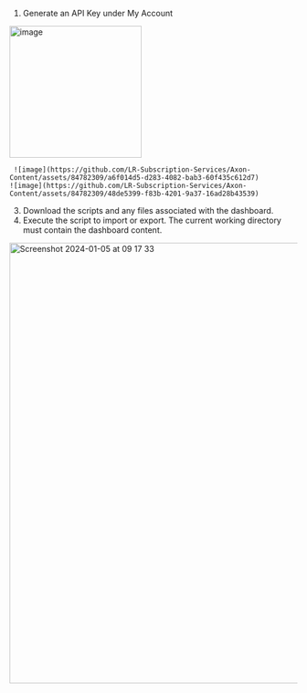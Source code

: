 1.	Generate an API Key under My Account
   <img width="231" alt="image" src="https://github.com/LR-Subscription-Services/Axon-Content/assets/84782309/c6ab23a2-b349-4752-9182-eceb8df0c2b8">

     ![image](https://github.com/LR-Subscription-Services/Axon-Content/assets/84782309/a6f014d5-d283-4082-bab3-60f435c612d7)
  	![image](https://github.com/LR-Subscription-Services/Axon-Content/assets/84782309/48de5399-f83b-4201-9a37-16ad28b43539)
 
3.	Download the scripts and any files associated with the dashboard.
4.	Execute the script to import or export.  The current working directory must contain the dashboard content.

<img width="772" alt="Screenshot 2024-01-05 at 09 17 33" src="https://github.com/LR-Subscription-Services/Axon-Content/assets/84782309/8113e01c-9d05-4e10-93bf-ee8fd944209e">



